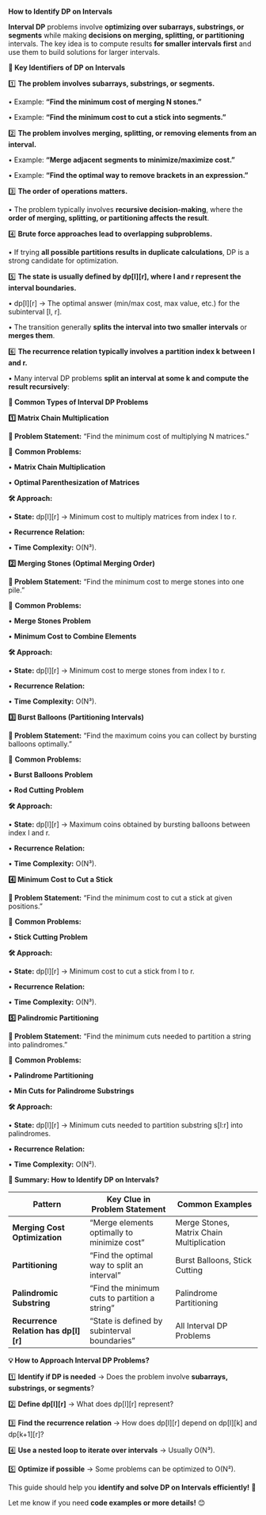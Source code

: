 **How to Identify DP on Intervals**

**Interval DP** problems involve **optimizing over subarrays, substrings, or segments** while making **decisions on merging, splitting, or partitioning** intervals. The key idea is to compute results **for smaller intervals first** and use them to build solutions for larger intervals.

**📌 Key Identifiers of DP on Intervals**

  

1️⃣ **The problem involves subarrays, substrings, or segments.**

• Example: **“Find the minimum cost of merging N stones.”**

• Example: **“Find the minimum cost to cut a stick into segments.”**

  

2️⃣ **The problem involves merging, splitting, or removing elements from an interval.**

• Example: **“Merge adjacent segments to minimize/maximize cost.”**

• Example: **“Find the optimal way to remove brackets in an expression.”**

  

3️⃣ **The order of operations matters.**

• The problem typically involves **recursive decision-making**, where the **order of merging, splitting, or partitioning affects the result**.

  

4️⃣ **Brute force approaches lead to overlapping subproblems.**

• If trying **all possible partitions results in duplicate calculations**, DP is a strong candidate for optimization.

  

5️⃣ **The state is usually defined by dp[l][r], where l and r represent the interval boundaries.**

• dp[l][r] → The optimal answer (min/max cost, max value, etc.) for the subinterval [l, r].

• The transition generally **splits the interval into two smaller intervals** or **merges them**.

  

6️⃣ **The recurrence relation typically involves a partition index k between l and r.**

• Many interval DP problems **split an interval at some k and compute the result recursively**:

**🎯 Common Types of Interval DP Problems**

**1️⃣ Matrix Chain Multiplication**

  

**🔹 Problem Statement:** “Find the minimum cost of multiplying N matrices.”

📌 **Common Problems:**

• **Matrix Chain Multiplication**

• **Optimal Parenthesization of Matrices**

  

**🛠️ Approach:**

• **State:** dp[l][r] → Minimum cost to multiply matrices from index l to r.

• **Recurrence Relation:**

• **Time Complexity:** O(N³).

**2️⃣ Merging Stones (Optimal Merging Order)**

  

**🔹 Problem Statement:** “Find the minimum cost to merge stones into one pile.”

📌 **Common Problems:**

• **Merge Stones Problem**

• **Minimum Cost to Combine Elements**

  

**🛠️ Approach:**

• **State:** dp[l][r] → Minimum cost to merge stones from index l to r.

• **Recurrence Relation:**

• **Time Complexity:** O(N³).

**3️⃣ Burst Balloons (Partitioning Intervals)**

  

**🔹 Problem Statement:** “Find the maximum coins you can collect by bursting balloons optimally.”

📌 **Common Problems:**

• **Burst Balloons Problem**

• **Rod Cutting Problem**

  

**🛠️ Approach:**

• **State:** dp[l][r] → Maximum coins obtained by bursting balloons between index l and r.

• **Recurrence Relation:**

• **Time Complexity:** O(N³).

**4️⃣ Minimum Cost to Cut a Stick**

  

**🔹 Problem Statement:** “Find the minimum cost to cut a stick at given positions.”

📌 **Common Problems:**

• **Stick Cutting Problem**

  

**🛠️ Approach:**

• **State:** dp[l][r] → Minimum cost to cut a stick from l to r.

• **Recurrence Relation:**

• **Time Complexity:** O(N³).

**5️⃣ Palindromic Partitioning**

  

**🔹 Problem Statement:** “Find the minimum cuts needed to partition a string into palindromes.”

📌 **Common Problems:**

• **Palindrome Partitioning**

• **Min Cuts for Palindrome Substrings**

  

**🛠️ Approach:**

• **State:** dp[l][r] → Minimum cuts needed to partition substring s[l:r] into palindromes.

• **Recurrence Relation:**

• **Time Complexity:** O(N²).

**📝 Summary: How to Identify DP on Intervals?**

|**Pattern**|**Key Clue in Problem Statement**|**Common Examples**|
|---|---|---|
|**Merging Cost Optimization**|“Merge elements optimally to minimize cost”|Merge Stones, Matrix Chain Multiplication|
|**Partitioning**|“Find the optimal way to split an interval”|Burst Balloons, Stick Cutting|
|**Palindromic Substring**|“Find the minimum cuts to partition a string”|Palindrome Partitioning|
|**Recurrence Relation has dp[l][r]**|“State is defined by subinterval boundaries”|All Interval DP Problems|

**💡 How to Approach Interval DP Problems?**

  

1️⃣ **Identify if DP is needed** → Does the problem involve **subarrays, substrings, or segments**?

2️⃣ **Define dp[l][r]** → What does dp[l][r] represent?

3️⃣ **Find the recurrence relation** → How does dp[l][r] depend on dp[l][k] and dp[k+1][r]?

4️⃣ **Use a nested loop to iterate over intervals** → Usually O(N³).

5️⃣ **Optimize if possible** → Some problems can be optimized to O(N²).

This guide should help you **identify and solve DP on Intervals efficiently!** 🚀

Let me know if you need **code examples or more details!** 😊